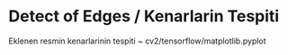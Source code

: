 # Detect of Edges / Kenarlarin Tespiti
 Eklenen resmin kenarlarinin tespiti ~ cv2/tensorflow/matplotlib.pyplot
